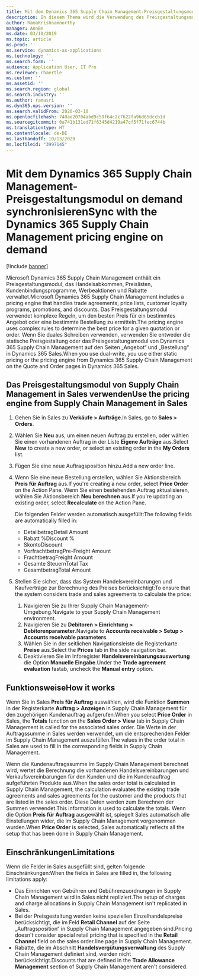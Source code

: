 ```yaml
---
title: Mit dem Dynamics 365 Supply Chain Management-Preisgestaltungsmodul on demand synchronisieren
description: In diesem Thema wird die Verwendung des Preisgestaltungsmoduls in Microsoft Dynamics 365 Supply Chain Management über Dynamics 365 Sales beschrieben.
author: RamaKrishnamoorthy
manager: AnnBe
ms.date: 03/10/2019
ms.topic: article
ms.prod: ''
ms.service: dynamics-ax-applications
ms.technology: ''
ms.search.form: ''
audience: Application User, IT Pro
ms.reviewer: rhaertle
ms.custom: ''
ms.assetid: ''
ms.search.region: global
ms.search.industry: ''
ms.author: ramasri
ms.dyn365.ops.version: ''
ms.search.validFrom: 2020-03-10
ms.openlocfilehash: 740ae20704abd9c59f64c2c7622fa96d65dccb1d
ms.sourcegitcommit: 0a741b131ed71f6345d4219a47cf5f71fec6744b
ms.translationtype: HT
ms.contentlocale: de-DE
ms.lasthandoff: 10/13/2020
ms.locfileid: "3997145"
---
```

# <a name="sync-with-the-dynamics-365-supply-chain-management-pricing-engine-on-demand"></a><span data-ttu-id="39003-103">Mit dem Dynamics 365 Supply Chain Management-Preisgestaltungsmodul on demand synchronisieren</span><span class="sxs-lookup"><span data-stu-id="39003-103">Sync with the Dynamics 365 Supply Chain Management pricing engine on demand</span></span>

[!include [banner](../../includes/banner.md)]



<span data-ttu-id="39003-104">Microsoft Dynamics 365 Supply Chain Management enthält ein Preisgestaltungsmodul, das Handelsabkommen, Preislisten, Kundenbindungsprogramme, Werbeaktionen und Rabatte verwaltet.</span><span class="sxs-lookup"><span data-stu-id="39003-104">Microsoft Dynamics 365 Supply Chain Management includes a pricing engine that handles trade agreements, price lists, customer loyalty programs, promotions, and discounts.</span></span> <span data-ttu-id="39003-105">Das Preisgestaltungsmodul verwendet komplexe Regeln, um den besten Preis für ein bestimmtes Angebot oder eine bestimmte Bestellung zu ermitteln.</span><span class="sxs-lookup"><span data-stu-id="39003-105">The pricing engine uses complex rules to determine the best price for a given quotation or order.</span></span> <span data-ttu-id="39003-106">Wenn Sie duales Schreiben verwenden, verwenden Sie entweder die statische Preisgestaltung oder das Preisgestaltungsmodul von Dynamics 365 Supply Chain Management auf den Seiten „Angebot“ und „Bestellung“ in Dynamics 365 Sales.</span><span class="sxs-lookup"><span data-stu-id="39003-106">When you use dual-write, you use either static pricing or the pricing engine from Dynamics 365 Supply Chain Management on the Quote and Order pages in Dynamics 365 Sales.</span></span>

## <a name="use-the-pricing-engine-from-supply-chain-management-in-sales"></a><span data-ttu-id="39003-107">Das Preisgestaltungsmodul von Supply Chain Management in Sales verwenden</span><span class="sxs-lookup"><span data-stu-id="39003-107">Use the pricing engine from Supply Chain Management in Sales</span></span>

1. <span data-ttu-id="39003-108">Gehen Sie in Sales zu **Verkäufe \> Aufträge**.</span><span class="sxs-lookup"><span data-stu-id="39003-108">In Sales, go to **Sales \> Orders**.</span></span>
2. <span data-ttu-id="39003-109">Wählen Sie **Neu** aus, um einen neuen Auftrag zu erstellen, oder wählen Sie einen vorhandenen Auftrag in der Liste **Eigene Aufträge** aus.</span><span class="sxs-lookup"><span data-stu-id="39003-109">Select **New** to create a new order, or select an existing order in the **My Orders** list.</span></span>
3. <span data-ttu-id="39003-110">Fügen Sie eine neue Auftragsposition hinzu.</span><span class="sxs-lookup"><span data-stu-id="39003-110">Add a new order line.</span></span>
4. <span data-ttu-id="39003-111">Wenn Sie eine neue Bestellung erstellen, wählen Sie Aktionsbereich **Preis für Auftrag** aus.</span><span class="sxs-lookup"><span data-stu-id="39003-111">If you're creating a new order, select **Price Order** on the Action Pane.</span></span> <span data-ttu-id="39003-112">Wenn Sie einen bestehenden Auftrag aktualisieren, wählen Sie Aktionsbereich **Neu berechnen** aus.</span><span class="sxs-lookup"><span data-stu-id="39003-112">If you're updating an existing order, select **Recalculate** on the Action Pane.</span></span>

    <span data-ttu-id="39003-113">Die folgenden Felder werden automatisch ausgefüllt:</span><span class="sxs-lookup"><span data-stu-id="39003-113">The following fields are automatically filled in:</span></span>

    + <span data-ttu-id="39003-114">Detailbetrag</span><span class="sxs-lookup"><span data-stu-id="39003-114">Detail Amount</span></span>
    + <span data-ttu-id="39003-115">Rabatt %</span><span class="sxs-lookup"><span data-stu-id="39003-115">Discount %</span></span>
    + <span data-ttu-id="39003-116">Skonto</span><span class="sxs-lookup"><span data-stu-id="39003-116">Discount</span></span>
    + <span data-ttu-id="39003-117">Vorfrachtbetrag</span><span class="sxs-lookup"><span data-stu-id="39003-117">Pre-Freight Amount</span></span>
    + <span data-ttu-id="39003-118">Frachtbetrag</span><span class="sxs-lookup"><span data-stu-id="39003-118">Freight Amount</span></span>
    + <span data-ttu-id="39003-119">Gesamte Steuern</span><span class="sxs-lookup"><span data-stu-id="39003-119">Total Tax</span></span>
    + <span data-ttu-id="39003-120">Gesamtbetrag</span><span class="sxs-lookup"><span data-stu-id="39003-120">Total Amount</span></span>
    
5. <span data-ttu-id="39003-121">Stellen Sie sicher, dass das System Handelsvereinbarungen und Kaufverträge zur Berechnung des Preises berücksichtigt:</span><span class="sxs-lookup"><span data-stu-id="39003-121">To ensure that the system considers trade and sales agreements to calculate the price:</span></span>
    1. <span data-ttu-id="39003-122">Navigieren Sie zu Ihrer Supply Chain Management-Umgebung.</span><span class="sxs-lookup"><span data-stu-id="39003-122">Navigate to your Supply Chain Management environment.</span></span>
    2. <span data-ttu-id="39003-123">Navigieren Sie zu **Debitoren \> Einrichtung \> Debitorenparameter**.</span><span class="sxs-lookup"><span data-stu-id="39003-123">Navigate to **Accounts receivable \> Setup \> Accounts receivable parameters**.</span></span>
    3. <span data-ttu-id="39003-124">Wählen Sie in der seitlichen Navigationsleiste die Registerkarte **Preise** aus.</span><span class="sxs-lookup"><span data-stu-id="39003-124">Select the **Prices** tab in the side navigation bar.</span></span>
    4. <span data-ttu-id="39003-125">Deaktivieren Sie im Inforegister **Handelsvereinbarungsauswertung** die Option **Manuelle Eingabe**.</span><span class="sxs-lookup"><span data-stu-id="39003-125">Under the **Trade agreement evaluation** fastab, uncheck the **Manual entry** option.</span></span>

## <a name="how-it-works"></a><span data-ttu-id="39003-126">Funktionsweise</span><span class="sxs-lookup"><span data-stu-id="39003-126">How it works</span></span>

<span data-ttu-id="39003-127">Wenn Sie in Sales **Preis für Auftrag** auswählen, wird die Funktion **Summen** in der Registerkarte **Auftrag \> Anzeigen** in Supply Chain Management für den zugehörigen Kundenauftrag aufgerufen.</span><span class="sxs-lookup"><span data-stu-id="39003-127">When you select **Price Order** in Sales, the **Totals** function on the **Sales Order \> View** tab in Supply Chain Management is called for the associated sales order.</span></span> <span data-ttu-id="39003-128">Die Werte in der Auftragssumme in Sales werden verwendet, um die entsprechenden Felder im Supply Chain Management auszufüllen.</span><span class="sxs-lookup"><span data-stu-id="39003-128">The values in the order total in Sales are used to fill in the corresponding fields in Supply Chain Management.</span></span>

<span data-ttu-id="39003-129">Wenn die Kundenauftragssumme im Supply Chain Management berechnet wird, wertet die Berechnung die vorhandenen Handelsvereinbarungen und Verkaufsvereinbarungen für den Kunden und die im Kundenauftrag aufgeführten Produkte aus.</span><span class="sxs-lookup"><span data-stu-id="39003-129">When the sales order total is calculated in Supply Chain Management, the calculation evaluates the existing trade agreements and sales agreements for the customer and the products that are listed in the sales order.</span></span> <span data-ttu-id="39003-130">Diese Daten werden zum Berechnen der Summen verwendet.</span><span class="sxs-lookup"><span data-stu-id="39003-130">This information is used to calculate the totals.</span></span> <span data-ttu-id="39003-131">Wenn die Option **Preis für Auftrag** ausgewählt ist, spiegelt Sales automatisch alle Einstellungen wider, die im Supply Chain Management vorgenommen wurden.</span><span class="sxs-lookup"><span data-stu-id="39003-131">When **Price Order** is selected, Sales automatically reflects all the setup that has been done in Supply Chain Management.</span></span>

## <a name="limitations"></a><span data-ttu-id="39003-132">Einschränkungen</span><span class="sxs-lookup"><span data-stu-id="39003-132">Limitations</span></span>

<span data-ttu-id="39003-133">Wenn die Felder in Sales ausgefüllt sind, gelten folgende Einschränkungen:</span><span class="sxs-lookup"><span data-stu-id="39003-133">When the fields in Sales are filled in, the following limitations apply:</span></span>

+ <span data-ttu-id="39003-134">Das Einrichten von Gebühren und Gebührenzuordnungen im Supply Chain Management wird in Sales nicht repliziert.</span><span class="sxs-lookup"><span data-stu-id="39003-134">The setup of charges and charge allocations in Supply Chain Management isn't replicated in Sales.</span></span>
+ <span data-ttu-id="39003-135">Bei der Preisgestaltung werden keine speziellen Einzelhandelspreise berücksichtigt, die im Feld **Retail Channel** auf der Seite „Auftragsposition“ in Supply Chain Management angegeben sind.</span><span class="sxs-lookup"><span data-stu-id="39003-135">Pricing doesn't consider special retail pricing that is specified in the **Retail Channel** field on the sales order line page in Supply Chain Management.</span></span>
+ <span data-ttu-id="39003-136">Rabatte, die im Abschnitt **Handelsvergütungsverwaltung** des Supply Chain Management definiert sind, werden nicht berücksichtigt.</span><span class="sxs-lookup"><span data-stu-id="39003-136">Discounts that are defined in the **Trade Allowance Management** section of Supply Chain Management aren't considered.</span></span>
